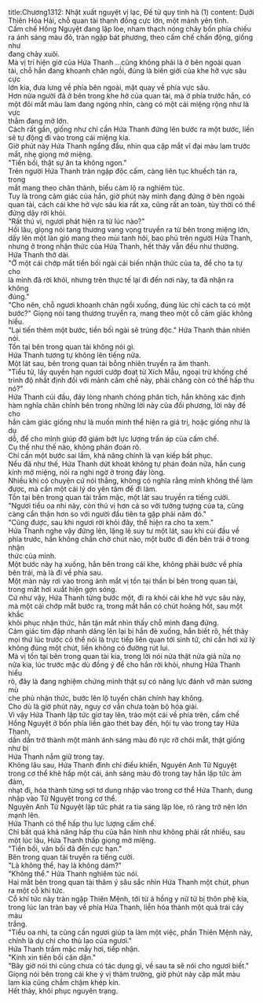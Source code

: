 title:Chương1312: Nhật xuất nguyệt vị lạc, Đế tử quy tinh hà (1)
content:
Dưới Thiên Hỏa Hải, chỗ quan tài thanh đồng cực lớn, một mảnh yên tĩnh.<br>Cấm chế Hồng Nguyệt đang lập lòe, nham thạch nóng chảy bốn phía chiếu<br>ra ánh sáng màu đỏ, tràn ngập bát phương, theo cấm chế chấn động, giống như<br>đang chảy xuôi.<br>Mà vị trí hiện giờ của Hứa Thanh …cũng không phải là ở bên ngoài quan<br>tài, chỗ hắn đang khoanh chân ngồi, đúng là biên giới của khe hở vực sâu cực<br>lớn kia, đưa lưng về phía bên ngoài, mặt quay về phía vực sâu.<br>Hơn nửa người đã ở bên trong khe hở của quan tài, mà ở phía trước hắn, có<br>một đôi mắt màu lam đang ngóng nhìn, càng có một cái miệng rộng như là vực<br>thẳm đang mở lớn.<br>Cách rất gần, giống như chỉ cần Hứa Thanh đứng lên bước ra một bước, liền<br>sẽ tự động đi vào trong cái miệng kia.<br>Giờ phút này Hứa Thanh ngẩng đầu, nhìn qua cặp mắt vĩ đại màu lam trước<br>mắt, nhẹ giọng mở miệng.<br>"Tiền bối, thật sự ăn ta không ngon."<br>Trên người Hứa Thanh tràn ngập độc cấm, càng liên tục khuếch tán ra, trong<br>mắt mang theo chân thành, biểu cảm lộ ra nghiêm túc.<br>Tuy là trong cảm giác của hắn, giờ phút này mình đang đứng ở bên ngoài<br>quan tài, cách cái khe hở vực sâu kia rất xa, cũng rất an toàn, tùy thời có thể<br>đứng dậy rời khỏi.<br>"Rất thú vị, ngươi phát hiện ra từ lúc nào?"<br>Hồi lâu, giọng nói tang thương vang vọng truyền ra từ bên trong miệng lớn,<br>dấy lên một làn gió mang theo mùi tanh hôi, bao phủ trên người Hứa Thanh,<br>nhưng ở trong nhận thức của Hứa Thanh, hết thảy vẫn đều như thường.<br>Hứa Thanh thở dài.<br>"Ở một cái chớp mắt tiền bối ngài cải biến nhận thức của ta, để cho ta tự cho<br>là mình đã rời khỏi, nhưng trên thực tế lại đi đến nơi này, ta đã nhận ra không<br>đúng."<br>"Cho nên, chỗ ngươi khoanh chân ngồi xuống, đúng lúc chỉ cách ta có một<br>bước?" Giọng nói tang thương truyền ra, mang theo một cỗ cảm giác không<br>hiểu.<br>"Lại tiến thêm một bước, tiền bối ngài sẽ trúng độc." Hứa Thanh thản nhiên<br>nói.<br>Tồn tại bên trong quan tài không nói gì.<br>Hứa Thanh tương tự không lên tiếng nữa.<br>Một lát sau, bên trong quan tài bỗng nhiên truyền ra âm thanh.<br>"Tiểu tử, lấy quyền hạn ngươi cướp đoạt từ Xích Mẫu, ngoại trừ khống chế<br>trình độ nhất định đối với mảnh cấm chế này, phải chăng còn có thể hấp thu<br>nó?"<br>Hứa Thanh cúi đầu, đáy lòng nhanh chóng phân tích, hắn không xác định<br>hàm nghĩa chân chính bên trong những lời này của đối phương, lời này để cho<br>hắn cảm giác giống như là muốn mình thể hiện ra giá trị, hoặc giống như là dụ<br>dỗ, để cho mình giúp đỡ giảm bớt lực lượng trấn áp của cấm chế.<br>Cụ thể như thế nào, không phán đoán rõ.<br>Chỉ cần một bước sai lầm, khả năng chính là vạn kiếp bất phục.<br>Nếu đã như thế, Hứa Thanh dứt khoát không tự phán đoán nữa, hắn cung<br>kính mở miệng, nói ra nghi ngờ ở trong đáy lòng.<br>Nhiều khi có chuyện cứ nói thẳng, không có nghĩa rằng mình không thể làm<br>được, mà cần một cái lý do yên tâm để đi làm.<br>Tồn tại bên trong quan tài trầm mặc, một lát sau truyền ra tiếng cười.<br>"Ngươi tiểu oa nhi này, còn thú vị hơn cả so với tưởng tượng của ta, cũng<br>càng cẩn thận hơn so với người đầu tiên ta gặp phải năm đó."<br>"Cũng được, sau khi ngươi rời khỏi đây, thể hiện ra cho ta xem."<br>Hứa Thanh nghe vậy đứng lên, lặng lẽ suy tư một lát, sau khi cúi đầu về<br>phía trước, hắn không chần chờ chút nào, một bước đi đến bên trái ở trong nhận<br>thức của mình.<br>Một bước này hạ xuống, hắn bên trong cái khe, không phải bước về phía<br>bên trái, mà là đi về phía sau.<br>Một màn này rơi vào trong ánh mắt vị tồn tại thần bí bên trong quan tài,<br>trong mắt hơi xuất hiện gợn sóng.<br>Cứ như vậy, Hứa Thanh từng bước một, đi ra khỏi cái khe hở vực sâu này,<br>mà một cái chớp mắt bước ra, trong mắt hắn có chút hoảng hốt, sau một khắc<br>khôi phục nhận thức, hắn tận mắt nhìn thấy chỗ mình đang đứng.<br>Cảm giác tim đập nhanh dâng lên lại bị hắn đè xuống, hắn biết rõ, hết thảy<br>mọi thứ lúc trước có thể nói là trực tiếp liên quan tới sinh tử, chỉ cần hơi xử lý<br>không đúng một chút, liền không có đường rút lui.<br>Mà vị tồn tại bên trong quan tài kia, trong lời nói nửa thật nửa giả nửa nọ<br>nửa kia, lúc trước mặc dù đồng ý để cho hắn rời khỏi, nhưng Hứa Thanh hiểu<br>rõ, đây là đang nghiệm chứng mình thật sự có năng lực đánh vỡ màn sương mù<br>che phủ nhận thức, bước lên lộ tuyến chân chính hay không.<br>Cho dù là giờ phút này, nguy cơ vẫn chưa toàn bộ hóa giải.<br>Vì vậy Hứa Thanh lập tức giơ tay lên, trảo một cái về phía trên, cấm chế<br>Hồng Nguyệt ở bốn phía liền gào thét bay đến, hội tụ vào trong tay Hứa Thanh,<br>dần dần trở thành một mảnh ánh sáng màu đỏ rực rỡ chói mắt, thật giống như bị<br>Hứa Thanh nắm giữ trong tay.<br>Không lâu sau, Hứa Thanh đình chỉ điều khiển, Nguyên Anh Tử Nguyệt<br>trong cơ thể khẽ hấp một cái, ánh sáng màu đỏ trong tay hắn lập tức ảm đảm,<br>nhạt đi, hóa thành từng sợi tơ dung nhập vào trong cơ thể Hứa Thanh, dung<br>nhập vào Tử Nguyệt trong cơ thể.<br>Nguyên Anh Tử Nguyệt lập tức phát ra tia sáng lập lòe, rõ ràng trở nên lớn<br>mạnh lên.<br>Hứa Thanh có thể hấp thu lực lượng cấm chế.<br>Chỉ bất quá khả năng hấp thu của hắn hình như không phải rất nhiều, sau<br>một lúc lâu, Hứa Thanh thấp giọng mở miệng.<br>"Tiền bối, vãn bối đã đến cực hạn."<br>Bên trong quan tài truyền ra tiếng cười.<br>"Là không thể, hay là không dám?"<br>"Không thể." Hứa Thanh nghiêm túc nói.<br>Hai mắt bên trong quan tài thâm ý sâu sắc nhìn Hứa Thanh một chút, phun<br>ra một cỗ khí tức.<br>Cỗ khí tức này tràn ngập Thiên Mệnh, tới từ ả hồng y nữ tử bị thôn phệ kia,<br>trong lúc lan tràn bay về phía Hứa Thanh, liền hóa thành một quả trái cây màu<br>trắng.<br>"Tiểu oa nhi, ta cũng cần ngươi giúp ta làm một việc, phần Thiên Mệnh này,<br>chính là dự chi cho thù lao của ngươi."<br>Hứa Thanh trầm mặc mấy hơi, tiếp nhận.<br>"Kính xin tiền bối căn dặn."<br>"Bây giờ nói thì cũng chưa có tác dụng gì, về sau ta sẽ nói cho ngươi biết."<br>Giọng nói bên trong cái khe ý vị thâm trường, giờ phút này cặp mắt màu<br>lam kia cũng chầm chậm khép kín.<br>Hết thảy, khôi phục nguyên trạng.